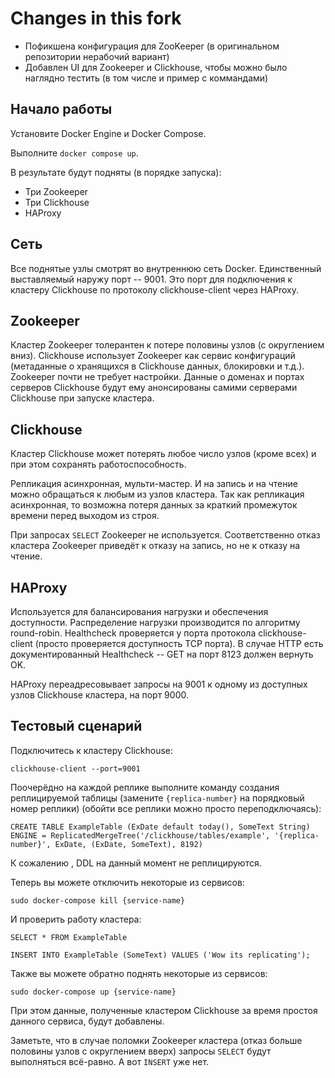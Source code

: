 # Changes in this fork
- Пофикшена конфигурация для ZooKeeper (в оригинальном репозитории нерабочий вариант)
- Добавлен UI для Zookeeper и Clickhouse, чтобы можно было наглядно тестить (в том числе и пример с коммандами)

## Начало работы

Установите Docker Engine и Docker Compose.

Выполните `docker compose up`. 

В результате будут подняты (в порядке запуска):

* Три Zookeeper
* Три Clickhouse
* HAProxy

## Сеть

Все поднятые узлы смотрят во внутреннюю сеть Docker. Единственный выставляемый наружу порт -- 9001. Это порт для подключения к кластеру Clickhouse по протоколу clickhouse-client через HAProxy. 

## Zookeeper

Кластер Zookeeper толерантен к потере половины узлов (с округлением вниз). Clickhouse использует Zookeeper как сервис конфигураций (метаданные о хранящихся в Clickhouse данных, блокировки и т.д.). Zookeeper почти не требует настройки. Данные о доменах и портах серверов Clickhouse будут ему анонсированы самими серверами Clickhouse при запуске кластера. 

## Clickhouse 

Кластер Clickhouse может потерять любое число узлов (кроме всех) и при этом сохранять работоспособность. 

Репликация асинхронная, мульти-мастер. И на запись и на чтение можно обращаться к любым из узлов кластера. Так как репликация асинхронная, то возможна потеря данных за краткий промежуток времени перед выходом из строя.

При запросах `SELECT` Zookeeper не используется. Соответственно отказ кластера Zookeeper приведёт к отказу на запись, но не к отказу на чтение.

## HAProxy

Используется для балансирования нагрузки и обеспечения доступности. Распределение нагрузки производится по алгоритму round-robin. Healthcheck проверяется у порта протокола clickhouse-client (просто проверяется доступность TCP порта). В случае HTTP есть документированный Healthcheck -- GET на порт 8123 должен вернуть OK.

HAProxy переадресовывает запросы на 9001 к одному из доступных узлов Clickhouse кластера, на порт 9000.

## Тестовый сценарий

Подключитесь к кластеру Clickhouse:

`clickhouse-client --port=9001`

Поочерёдно на каждой реплике выполните команду создания реплицируемой таблицы (замените `{replica-number}` на порядковый номер реплики) (обойти все реплики можно просто переподключаясь):

`CREATE TABLE ExampleTable (ExDate default today(), SomeText String) ENGINE = ReplicatedMergeTree('/clickhouse/tables/example', '{replica-number}', ExDate, (ExDate, SomeText), 8192)`

К сожалению , DDL на данный момент не реплицируются.

Теперь вы можете отключить некоторые из сервисов:

`sudo docker-compose kill {service-name}`

И проверить работу кластера:

`SELECT * FROM ExampleTable`

`INSERT INTO ExampleTable (SomeText) VALUES ('Wow its replicating');`

Также вы можете обратно поднять некоторые из сервисов:

`sudo docker-compose up {service-name}`

При этом данные, полученные кластером Clickhouse за время простоя данного сервиса, будут добавлены.

Заметьте, что в случае поломки Zookeeper кластера (отказ больше половины узлов с округлением вверх) запросы `SELECT` будут выполняться всё-равно. А вот `INSERT` уже нет.
